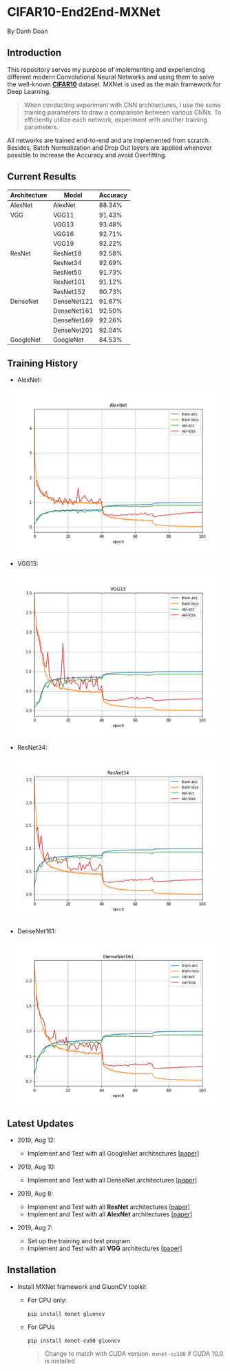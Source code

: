 # CIFAR10-End2End-MXNet

By Danh Doan

## Introduction
This repository serves my purpose of implementing and experiencing different modern Convolutional Neural Networks and using them to solve the well-known [**CIFAR10**](https://www.cs.toronto.edu/~kriz/cifar.html) dataset. MXNet is used as the main framework for Deep Learning.

> When conducting experiment with CNN architectures, I use the same training parameters to draw a comparison between various CNNs. To efficiently utilize each network, experiment with another training parameters.

All networks are trained end-to-end and are implemented from scratch. 
Besides, Batch Normalization and Drop Out layers are applied whenever possible
to increase the Accuracy and avoid Overfitting.

## Current Results
|Architecture | Model       | Accuracy|
|-------------|-------------|---------|
| AlexNet     | AlexNet     | 88.34%  |
| VGG         | VGG11       | 91.43%  |
|             | VGG13       | 93.48%  |
|             | VGG16       | 92.71%  |
|             | VGG19       | 92.22%  |
| ResNet      | ResNet18    | 92.58%  |
|             | ResNet34    | 92.69%  |
|             | ResNet50    | 91.73%  |
|             | ResNet101   | 91.12%  |
|             | ResNet152   | 90.73%  |
| DenseNet    | DenseNet121 | 91.67%  |
|             | DenseNet161 | 92.50%  |
|             | DenseNet169 | 92.26%  |
|             | DenseNet201 | 92.04%  |
| GoogleNet   | GoogleNet   | 84.53%  |


## Training History
* AlexNet:

![AlexNet](history/alexnet-acc-0.8834.png)

* VGG13:

![VGG13](history/vgg13-acc-0.9348.png)

* ResNet34:

![ResNet34](history/resnet34-acc-0.9269.png)

* DenseNet161:

![DenseNet161](history/densenet161-acc-0.9250.png)


## Latest Updates
* 2019, Aug 12:
  * Implement and Test with all GoogleNet architectures [[paper]](https://www.cs.unc.edu/~wliu/papers/GoogLeNet.pdf)

* 2019, Aug 10:
  * Implement and Test with all DenseNet architectures [[paper]](https://arxiv.org/abs/1608.06993)

* 2019, Aug 8:
  * Implement and Test with all **ResNet** architectures [[paper]](https://arxiv.org/abs/1512.03385)
  * Implement and Test with all **AlexNet** architectures [[paper]](https://papers.nips.cc/paper/4824-imagenet-classification-with-deep-convolutional-neural-networks.pdf)

* 2019, Aug 7:
	* Set up the training and test program
	* Implement and Test with all **VGG** architectures [[paper]](https://arxiv.org/abs/1409.1556)

## Installation
* Install MXNet framework and GluonCV toolkit
	* For CPU only:
	
		`pip install mxnet gluoncv`
	
	* For GPUs
		
		`pip install mxnet-cu90 gluoncv`
    	> Change to match with CUDA version. `mxnet-cu100` if CUDA 10.0 is installed
	
